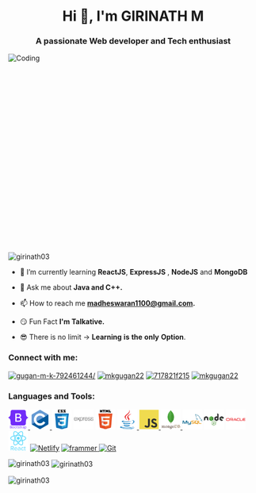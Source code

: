 <h1 align="center">Hi 👋, I'm GIRINATH M</h1>
<h3 align="center">A passionate Web  developer and Tech enthusiast </h3>
<img align="right" alt="Coding" width="600" height="400" src="https://i.pinimg.com/564x/9b/d6/39/9bd6396a865f76d84397cfc99e7f5efc.jpg">
<p align="left"> <img src="https://komarev.com/ghpvc/?username=girinath03&label=Profile%20views&color=0e75b6&style=flat" alt="girinath03" /> </p>


- 🌱 I’m currently learning **ReactJS**, **ExpressJS** , **NodeJS** and **MongoDB**

- 💬 Ask me about **Java and C++.**

- 📫 How to reach me **madheswaran1100@gmail.com.**

- 😏 Fun Fact **I'm Talkative.**

- 😎 There is no limit -> **Learning** **is** **the** **only** **Option**.

<h3 align="left">Connect with me:</h3>
<p align="left">
      <a href="https://linkedin.com/in/girinath03/" target="blank"><img align="center" src="https://raw.githubusercontent.com/rahuldkjain/github-profile-readme-generator/master/src/images/icons/Social/linked-in-alt.svg" alt="gugan-m-k-792461244/" height="30" width="40" /></a>
      <a href="https://www.codechef.com/users/girinath01" target="blank"><img align="center" src="https://cdn.jsdelivr.net/npm/simple-icons@3.1.0/icons/codechef.svg" alt="mkgugan22" height="30" width="40" /></a>
      <a href="https://www.hackerrank.com/girinath03" target="blank"><img align="center" src="https://raw.githubusercontent.com/rahuldkjain/github-profile-readme-generator/master/src/images/icons/Social/hackerrank.svg" alt="717821f215" height="30" width="40" /></a>
      <a href="https://www.leetcode.com/girinath03" target="blank"><img align="center" src="https://raw.githubusercontent.com/rahuldkjain/github-profile-readme-generator/master/src/images/icons/Social/leet-code.svg" alt="mkgugan22" height="30" width="40" /></a>
</p>

<h3 align="left">Languages and Tools:</h3>
<p align="left"> 
    <a href="https://getbootstrap.com" target="_blank" rel="noreferrer"> <img src="https://raw.githubusercontent.com/devicons/devicon/master/icons/bootstrap/bootstrap-plain-wordmark.svg" alt="bootstrap" width="40" height="40"/> </a> 
    <a href="https://www.cprogramming.com/" target="_blank" rel="noreferrer"><img src="https://raw.githubusercontent.com/devicons/devicon/master/icons/c/c-original.svg" alt="c" width="40" height="40"/> </a> 
    <a href="https://www.w3schools.com/css/" target="_blank" rel="noreferrer"><img src="https://raw.githubusercontent.com/devicons/devicon/master/icons/css3/css3-original-wordmark.svg" alt="css3" width="40" height="40"/></a> 
    <a href="https://expressjs.com" target="_blank" rel="noreferrer"><img src="https://raw.githubusercontent.com/devicons/devicon/master/icons/express/express-original-wordmark.svg" alt="express" width="40" height="40"/></a> 
    <a href="https://www.w3.org/html/" target="_blank" rel="noreferrer"><img src="https://raw.githubusercontent.com/devicons/devicon/master/icons/html5/html5-original-wordmark.svg" alt="html5" width="40" height="40"/></a>
    <a href="https://www.java.com" target="_blank" rel="noreferrer"><img src="https://raw.githubusercontent.com/devicons/devicon/master/icons/java/java-original.svg" alt="java" width="40" height="40"/> </a> 
    <a href="https://developer.mozilla.org/en-US/docs/Web/JavaScript" target="_blank" rel="noreferrer"> <img src="https://raw.githubusercontent.com/devicons/devicon/master/icons/javascript/javascript-original.svg" alt="javascript" width="40" height="40"/> </a> 
    <a href="https://www.mongodb.com/" target="_blank" rel="noreferrer"><img src="https://raw.githubusercontent.com/devicons/devicon/master/icons/mongodb/mongodb-original-wordmark.svg" alt="mongodb" width="40" height="40"/> </a> 
    <a href="https://www.mysql.com/" target="_blank" rel="noreferrer"><img src="https://raw.githubusercontent.com/devicons/devicon/master/icons/mysql/mysql-original-wordmark.svg" alt="mysql" width="40" height="40"/></a>       <a href="https://nodejs.org" target="_blank" rel="noreferrer"><img src="https://raw.githubusercontent.com/devicons/devicon/master/icons/nodejs/nodejs-original-wordmark.svg" alt="nodejs" width="40" height="40"/></a> 
    <a href="https://www.oracle.com/" target="_blank" rel="noreferrer"> <img src="https://raw.githubusercontent.com/devicons/devicon/master/icons/oracle/oracle-original.svg" alt="oracle" width="40" height="40"/></a> 
    <a href="https://reactjs.org/" target="_blank" rel="noreferrer"><img src="https://raw.githubusercontent.com/devicons/devicon/master/icons/react/react-original-wordmark.svg" alt="react" width="40" height="40"/></a>   
<!--<a href="https://postman.com" target="_blank" rel="noreferrer"> <img src="https://www.vectorlogo.zone/logos/getpostman/getpostman-icon.svg" alt="postman" width="40" height="40"/> </a> -->
    <a href="https://www.netlify.com/" target="_blank" rel="noreferrer"><img src="https://cdn4.iconfinder.com/data/icons/logos-brands-5/24/netlify-512.png" alt="Netlify" width="40" height="40"/></a> 
    <a href="https://www.framer.com/" target="_blank" rel="noreferrer"><img src="https://encrypted-tbn0.gstatic.com/images?q=tbn:ANd9GcQYenXFZbsCKXPtKuPdKNL-Ex3AjTtddsM71Q&s" alt="frammer" width="40" height="40"/>
</a>
<!--     <a href="https://www.figma.com/@guganmk" target="_blank" rel="noreferrer"><img src="https://e7.pngegg.com/pngimages/431/965/png-clipart-figma-designer-computer-icons-material-design-design-rectangle-poster-thumbnail.png" alt="Figma" width="40" height="40"/></a> -->
    <a href="https://git-scm.com/" target="_blank" rel="noreferrer"><img src="https://git-scm.com/images/logos/logomark-orange@2x.png" alt="Git" width="40" height="40"/>
</a>

</p>

<p><img align="left" src="https://github-readme-stats.vercel.app/api/top-langs?username=girinath03&show_icons=true&locale=en&layout=compact" alt="girinath03" /></p>

<p>&nbsp;<img align="center" src="https://github-readme-stats.vercel.app/api?username=girinath03&show_icons=true&locale=en" alt="girinath03" /></p>

<p><img align="center" src="https://github-readme-streak-stats.herokuapp.com/?user=girinath03&" alt="girinath03" /></p>
